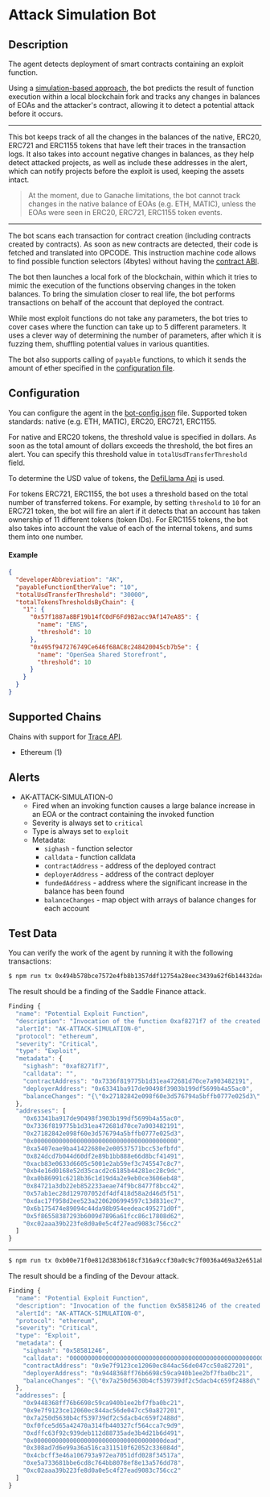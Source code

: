 # Attack Simulation Bot

## Description

The agent detects deployment of smart contracts containing an exploit function.

Using a [simulation-based approach](https://forta.org/blog/attack-simulation/),
the bot predicts the result of function execution within a local blockchain fork
and tracks any changes in balances of EOAs and the attacker's contract, allowing it to detect a potential attack before it occurs.

---

This bot keeps track of all the changes in the balances of the native, ERC20, ERC721 and ERC1155 tokens that have left their traces in the transaction logs.
It also takes into account negative changes in balances, as they help detect attacked projects,
as well as include these addresses in the alert, which can notify projects before the exploit is used, keeping the assets intact.

> At the moment, due to Ganache limitations, the bot cannot track changes in the native balance of EOAs (e.g. ETH, MATIC),
> unless the EOAs were seen in ERC20, ERC721, ERC1155 token events.

---

The bot scans each transaction for contract creation (including contracts created by contracts).
As soon as new contracts are detected, their code is fetched and translated into OPCODE.
This instruction machine code allows to find possible function selectors (4bytes) without having the [contract ABI](https://docs.soliditylang.org/en/v0.8.13/abi-spec.html).

The bot then launches a local fork of the blockchain, within which it tries to mimic the execution of the functions observing changes in the token balances.
To bring the simulation closer to real life, the bot performs transactions on behalf of the account that deployed the contract.

While most exploit functions do not take any parameters, the bot tries to cover cases where the function can take up to 5 different parameters.
It uses a clever way of determining the number of parameters, after which it is fuzzing them, shuffling potential values in various quantities.

The bot also supports calling of `payable` functions, to which it sends the amount of ether specified in the [configuration file](./bot-config.json).

## Configuration

You can configure the agent in the [bot-config.json](./bot-config.json) file.
Supported token standards: native (e.g. ETH, MATIC), ERC20, ERC721, ERC1155.

For native and ERC20 tokens, the threshold value is specified in dollars. 
As soon as the total amount of dollars exceeds the threshold, the bot fires an alert.
You can specify this threshold value in `totalUsdTransferThreshold` field.

To determine the USD value of tokens, the [DefiLlama Api](https://defillama.com/docs/api) is used.

For tokens ERC721, ERC1155, the bot uses a threshold based on the total number of transferred tokens.
For example, by setting `threshold` to `10` for an ERC721 token, the bot will fire an alert if it detects that an account has taken ownership of 11 different tokens (token IDs). 
For ERC1155 tokens, the bot also takes into account the value of each of the internal tokens, and sums them into one number.


#### Example

```json
{
  "developerAbbreviation": "AK",
  "payableFunctionEtherValue": "10",
  "totalUsdTransferThreshold": "30000",
  "totalTokensThresholdsByChain": {
    "1": {
      "0x57f1887a8BF19b14fC0dF6Fd9B2acc9Af147eA85": {
        "name": "ENS",
        "threshold": 10
      },
      "0x495f947276749Ce646f68AC8c248420045cb7b5e": {
        "name": "OpenSea Shared Storefront",
        "threshold": 10
      }
    }
  }
}
```

## Supported Chains

Chains with support for [Trace API](https://openethereum.github.io/JSONRPC-trace-module).

- Ethereum (1)

## Alerts

- AK-ATTACK-SIMULATION-0
  - Fired when an invoking function causes a large balance increase in an EOA or the contract containing the invoked function
  - Severity is always set to `critical`
  - Type is always set to `exploit`
  - Metadata:
    - `sighash` - function selector
    - `calldata` - function calldata
    - `contractAddress` - address of the deployed contract
    - `deployerAddress` - address of the contract deployer
    - `fundedAddress` - address where the significant increase in the balance has been found
    - `balanceChanges` - map object with arrays of balance changes for each account

## Test Data

You can verify the work of the agent by running it with the following transactions:

```bash
$ npm run tx 0x494b578bce7572e4fb8b1357ddf12754a28eec3439a62f6b14432dacda9cbb76
```

The result should be a finding of the Saddle Finance attack.

```js
Finding {
  "name": "Potential Exploit Function",
  "description": "Invocation of the function 0xaf8271f7 of the created contract 0x7336f819775b1d31ea472681d70ce7a903482191 leads to large balance increase in the contract deployer or function invoker account. Tokens transferred: 3,375.538166306826437272 WETH",
  "alertId": "AK-ATTACK-SIMULATION-0",
  "protocol": "ethereum",
  "severity": "Critical",
  "type": "Exploit",
  "metadata": {
    "sighash": "0xaf8271f7",
    "calldata": "",
    "contractAddress": "0x7336f819775b1d31ea472681d70ce7a903482191",
    "deployerAddress": "0x63341ba917de90498f3903b199df5699b4a55ac0",
    "balanceChanges": "{\"0x27182842e098f60e3d576794a5bffb0777e025d3\":[{\"name\":\"USDC\",\"type\":\"ERC20\",\"decimals\":6,\"address\":\"0xa0b86991c6218b36c1d19d4a2e9eb0ce3606eb48\",\"value\":\"0\"}],\"0x7336f819775b1d31ea472681d70ce7a903482191\":[{\"name\":\"WETH\",\"type\":\"ERC20\",\"decimals\":18,\"address\":\"0xc02aaa39b223fe8d0a0e5c4f27ead9083c756cc2\",\"value\":\"0\"},{\"name\":\"USDT\",\"type\":\"ERC20\",\"decimals\":6,\"address\":\"0xdac17f958d2ee523a2206206994597c13d831ec7\",\"value\":\"0\"},{\"name\":\"DAI\",\"type\":\"ERC20\",\"decimals\":18,\"address\":\"0x6b175474e89094c44da98b954eedeac495271d0f\",\"value\":\"0\"},{\"name\":\"saddleUSD-V2\",\"type\":\"ERC20\",\"decimals\":18,\"address\":\"0x5f86558387293b6009d7896a61fcc86c17808d62\",\"value\":\"0\"},{\"name\":\"sUSD\",\"type\":\"ERC20\",\"decimals\":18,\"address\":\"0x57ab1ec28d129707052df4df418d58a2d46d5f51\",\"value\":\"0\"},{\"name\":\"dUSDC\",\"type\":\"ERC20\",\"decimals\":6,\"address\":\"0x84721a3db22eb852233aeae74f9bc8477f8bcc42\",\"value\":\"0\"},{\"name\":\"USDC\",\"type\":\"ERC20\",\"decimals\":6,\"address\":\"0xa0b86991c6218b36c1d19d4a2e9eb0ce3606eb48\",\"value\":\"0\"}],\"0x0000000000000000000000000000000000000000\":[{\"name\":\"saddleUSD-V2\",\"type\":\"ERC20\",\"decimals\":18,\"address\":\"0x5f86558387293b6009d7896a61fcc86c17808d62\",\"value\":\"5.016537096730963109713838e+24\"},{\"name\":\"ETH\",\"type\":\"native\",\"decimals\":18,\"address\":\"native\",\"value\":\"1817975000000000\"},{\"name\":\"dUSDC\",\"type\":\"ERC20\",\"decimals\":6,\"address\":\"0x84721a3db22eb852233aeae74f9bc8477f8bcc42\",\"value\":\"0\"}],\"0xa5407eae9ba41422680e2e00537571bcc53efbfd\":[{\"name\":\"sUSD\",\"type\":\"ERC20\",\"decimals\":18,\"address\":\"0x57ab1ec28d129707052df4df418d58a2d46d5f51\",\"value\":\"5.288082139740971886935251e+24\"},{\"name\":\"DAI\",\"type\":\"ERC20\",\"decimals\":18,\"address\":\"0x6b175474e89094c44da98b954eedeac495271d0f\",\"value\":\"1.810723455638732389504479e+24\"},{\"name\":\"USDT\",\"type\":\"ERC20\",\"decimals\":6,\"address\":\"0xdac17f958d2ee523a2206206994597c13d831ec7\",\"value\":\"1530488975938\"},{\"name\":\"USDC\",\"type\":\"ERC20\",\"decimals\":6,\"address\":\"0xa0b86991c6218b36c1d19d4a2e9eb0ce3606eb48\",\"value\":\"-8600828847387\"}],\"0x824dcd7b044d60df2e89b1bb888e66d8bcf41491\":[{\"name\":\"saddleUSD-V2\",\"type\":\"ERC20\",\"decimals\":18,\"address\":\"0x5f86558387293b6009d7896a61fcc86c17808d62\",\"value\":\"-5.016537096730963109713838e+24\"},{\"name\":\"sUSD\",\"type\":\"ERC20\",\"decimals\":18,\"address\":\"0x57ab1ec28d129707052df4df418d58a2d46d5f51\",\"value\":\"-5.288082139740971886935251e+24\"}],\"0xacb83e0633d6605c5001e2ab59ef3c745547c8c7\":[{\"name\":\"USDT\",\"type\":\"ERC20\",\"decimals\":6,\"address\":\"0xdac17f958d2ee523a2206206994597c13d831ec7\",\"value\":\"-1530488975938\"},{\"name\":\"USDC\",\"type\":\"ERC20\",\"decimals\":6,\"address\":\"0xa0b86991c6218b36c1d19d4a2e9eb0ce3606eb48\",\"value\":\"-1691981791323\"},{\"name\":\"DAI\",\"type\":\"ERC20\",\"decimals\":18,\"address\":\"0x6b175474e89094c44da98b954eedeac495271d0f\",\"value\":\"-1.810723455638732389504479e+24\"}],\"0xb4e16d0168e52d35cacd2c6185b44281ec28c9dc\":[{\"name\":\"USDC\",\"type\":\"ERC20\",\"decimals\":6,\"address\":\"0xa0b86991c6218b36c1d19d4a2e9eb0ce3606eb48\",\"value\":\"10292810638710\"},{\"name\":\"WETH\",\"type\":\"ERC20\",\"decimals\":18,\"address\":\"0xc02aaa39b223fe8d0a0e5c4f27ead9083c756cc2\",\"value\":\"-3.375538166306826437272e+21\"}],\"0x63341ba917de90498f3903b199df5699b4a55ac0\":[{\"name\":\"WETH\",\"type\":\"ERC20\",\"decimals\":18,\"address\":\"0xc02aaa39b223fe8d0a0e5c4f27ead9083c756cc2\",\"value\":\"3.375538166306826437272e+21\"}]}"
  },
  "addresses": [
    "0x63341ba917de90498f3903b199df5699b4a55ac0",
    "0x7336f819775b1d31ea472681d70ce7a903482191",
    "0x27182842e098f60e3d576794a5bffb0777e025d3",
    "0x0000000000000000000000000000000000000000",
    "0xa5407eae9ba41422680e2e00537571bcc53efbfd",
    "0x824dcd7b044d60df2e89b1bb888e66d8bcf41491",
    "0xacb83e0633d6605c5001e2ab59ef3c745547c8c7",
    "0xb4e16d0168e52d35cacd2c6185b44281ec28c9dc",
    "0xa0b86991c6218b36c1d19d4a2e9eb0ce3606eb48",
    "0x84721a3db22eb852233aeae74f9bc8477f8bcc42",
    "0x57ab1ec28d129707052df4df418d58a2d46d5f51",
    "0xdac17f958d2ee523a2206206994597c13d831ec7",
    "0x6b175474e89094c44da98b954eedeac495271d0f",
    "0x5f86558387293b6009d7896a61fcc86c17808d62",
    "0xc02aaa39b223fe8d0a0e5c4f27ead9083c756cc2"
  ]
}

```

---

```bash
$ npm run tx 0xb00e71f0e812d383b618cf316a9ccf30a0c9c7f0036a469a32e651aba591bd7d
```

The result should be a finding of the Devour attack.

```js
Finding {
  "name": "Potential Exploit Function",
  "description": "Invocation of the function 0x58581246 of the created contract 0x9e7f9123ce12060ec844ac56de047cc50a827201 leads to large balance increase in the contract deployer or function invoker account. Tokens transferred: 12.597815986560374826 ETH",
  "alertId": "AK-ATTACK-SIMULATION-0",
  "protocol": "ethereum",
  "severity": "Critical",
  "type": "Exploit",
  "metadata": {
    "sighash": "0x58581246",
    "calldata": "00000000000000000000000000000000000000000000000000000000000000010000000000000000000000000000000000000000000000000000000000000000",
    "contractAddress": "0x9e7f9123ce12060ec844ac56de047cc50a827201",
    "deployerAddress": "0x9448368ff76b6698c59ca940b1ee2bf7fba0bc21",
    "balanceChanges": "{\"0x7a250d5630b4cf539739df2c5dacb4c659f2488d\":[{\"name\":\"WETH\",\"type\":\"ERC20\",\"decimals\":18,\"address\":\"0xc02aaa39b223fe8d0a0e5c4f27ead9083c756cc2\",\"value\":\"12597815986560374826\"}],\"0xf0fce5d65a42470a314fb440327cf564cca7c9d9\":[{\"name\":\"WETH\",\"type\":\"ERC20\",\"decimals\":18,\"address\":\"0xc02aaa39b223fe8d0a0e5c4f27ead9083c756cc2\",\"value\":\"133700055419679093\"},{\"name\":\"RESTAURANTS\",\"type\":\"ERC20\",\"decimals\":18,\"address\":\"0xdffc63f92c939deb112d88735ade3b4d21b6d491\",\"value\":\"-9.7e+30\"}],\"0x9e7f9123ce12060ec844ac56de047cc50a827201\":[{\"name\":\"DPAY\",\"type\":\"ERC20\",\"decimals\":18,\"address\":\"0xe5a733681bbe6cd8c764bb8078ef8e13a576dd78\",\"value\":\"0\"},{\"name\":\"RESTAURANTS\",\"type\":\"ERC20\",\"decimals\":18,\"address\":\"0xdffc63f92c939deb112d88735ade3b4d21b6d491\",\"value\":\"-2.70081024307292187656296889e+27\"}],\"0xdffc63f92c939deb112d88735ade3b4d21b6d491\":[{\"name\":\"RESTAURANTS\",\"type\":\"ERC20\",\"decimals\":18,\"address\":\"0xdffc63f92c939deb112d88735ade3b4d21b6d491\",\"value\":\"5e+29\"}],\"0x000000000000000000000000000000000000dead\":[{\"name\":\"RESTAURANTS\",\"type\":\"ERC20\",\"decimals\":18,\"address\":\"0xdffc63f92c939deb112d88735ade3b4d21b6d491\",\"value\":\"2e+29\"}],\"0x308ad7d6e99a36a516ca311510f62052c336084d\":[{\"name\":\"RESTAURANTS\",\"type\":\"ERC20\",\"decimals\":18,\"address\":\"0xdffc63f92c939deb112d88735ade3b4d21b6d491\",\"value\":\"9.00270081024307292187656296889e+30\"},{\"name\":\"DPAY\",\"type\":\"ERC20\",\"decimals\":18,\"address\":\"0xe5a733681bbe6cd8c764bb8078ef8e13a576dd78\",\"value\":\"-9.002700810243072921876562e+24\"}],\"0x4cbcff3e46a106793a972ea7051dfd028f34517a\":[{\"name\":\"DPAY\",\"type\":\"ERC20\",\"decimals\":18,\"address\":\"0xe5a733681bbe6cd8c764bb8078ef8e13a576dd78\",\"value\":\"9.002700810243072921876562e+24\"},{\"name\":\"WETH\",\"type\":\"ERC20\",\"decimals\":18,\"address\":\"0xc02aaa39b223fe8d0a0e5c4f27ead9083c756cc2\",\"value\":\"-12731516041980053919\"}],\"0x9448368ff76b6698c59ca940b1ee2bf7fba0bc21\":[{\"name\":\"ETH\",\"type\":\"native\",\"decimals\":18,\"address\":\"native\",\"value\":\"12597815986560374826\"}]}"
  },
  "addresses": [
    "0x9448368ff76b6698c59ca940b1ee2bf7fba0bc21",
    "0x9e7f9123ce12060ec844ac56de047cc50a827201",
    "0x7a250d5630b4cf539739df2c5dacb4c659f2488d",
    "0xf0fce5d65a42470a314fb440327cf564cca7c9d9",
    "0xdffc63f92c939deb112d88735ade3b4d21b6d491",
    "0x000000000000000000000000000000000000dead",
    "0x308ad7d6e99a36a516ca311510f62052c336084d",
    "0x4cbcff3e46a106793a972ea7051dfd028f34517a",
    "0xe5a733681bbe6cd8c764bb8078ef8e13a576dd78",
    "0xc02aaa39b223fe8d0a0e5c4f27ead9083c756cc2"
  ]
}
```
